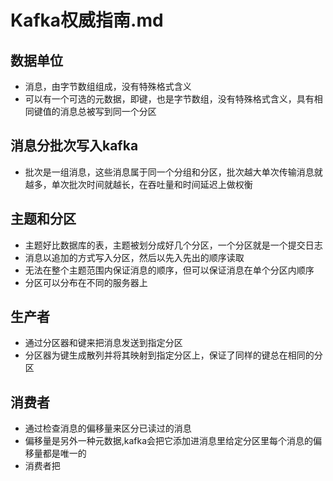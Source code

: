# Kafka权威指南.md



## 数据单位
* 消息，由字节数组组成，没有特殊格式含义
* 可以有一个可选的元数据，即键，也是字节数组，没有特殊格式含义，具有相同键值的消息总被写到同一个分区
## 消息分批次写入kafka
* 批次是一组消息，这些消息属于同一个分组和分区，批次越大单次传输消息就越多，单次批次时间就越长，在吞吐量和时间延迟上做权衡
## 主题和分区
* 主题好比数据库的表，主题被划分成好几个分区，一个分区就是一个提交日志
* 消息以追加的方式写入分区，然后以先入先出的顺序读取
* 无法在整个主题范围内保证消息的顺序，但可以保证消息在单个分区内顺序
* 分区可以分布在不同的服务器上

## 生产者
* 通过分区器和键来把消息发送到指定分区
* 分区器为键生成散列并将其映射到指定分区上，保证了同样的键总在相同的分区

## 消费者
* 通过检查消息的偏移量来区分已读过的消息
* 偏移量是另外一种元数据,kafka会把它添加进消息里给定分区里每个消息的偏移量都是唯一的
* 消费者把
